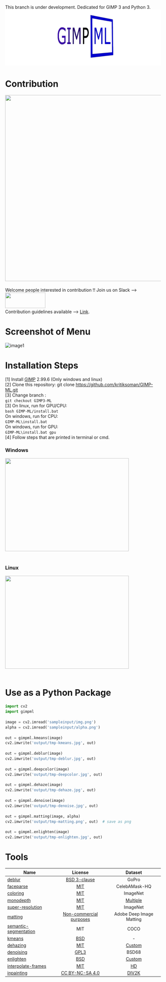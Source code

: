 This branch is under development. Dedicated for GIMP 3 and Python 3. <br>
<img src="https://github.com/kritiksoman/tmp/blob/master/cover.png" width="1280" height="180"> <br>

# Contribution 
[<img src="http://img.youtube.com/vi/vFFNp0xhEiU/0.jpg" width="800" height="600">](http://www.youtube.com/watch?v=vFFNp0xhEiU)<br> <br>
Welcome people interested in contribution !! 
Join us on Slack --> [<img src="https://woocommerce.com/wp-content/uploads/2015/02/Slack_RGB.png" width="130" height="50">](https://join.slack.com/t/gimp-mlworkspace/shared_invite/zt-rbaxvztx-GRvj941idw3sQ0trS686YA)<br>
Contribution guidelines available --> [Link](https://github.com/kritiksoman/GIMP-ML/blob/GIMP3-ML/CONTRIBUTION.md).<br>

# Screenshot of Menu
![image1](https://github.com/kritiksoman/GIMP-ML/blob/GIMP3-ML/screenshot.png)

# Installation Steps
[1] Install [GIMP](https://www.gimp.org/downloads/devel/) 2.99.6  (Only windows and linux) <br>
[2] Clone this repository: git clone https://github.com/kritiksoman/GIMP-ML.git <br>
[3] Change branch : <br>
```git checkout GIMP3-ML``` <br>
[3] On linux, run for GPU/CPU: <br>
```bash GIMP-ML/install.bat```<br>
On windows, run for CPU: <br>
```GIMP-ML\install.bat```<br>
On windows, run for GPU: <br>
```GIMP-ML\install.bat gpu```<br>
[4] Follow steps that are printed in terminal or cmd. <br>

### Windows <br>
[<img src="http://img.youtube.com/vi/Rc88_qHSEjc/0.jpg" width="400" height="300">](http://www.youtube.com/watch?v=Rc88_qHSEjc)<br> <br>

### Linux <br>
[<img src="http://img.youtube.com/vi/MUdUzxYDwaU/0.jpg" width="400" height="300">](http://www.youtube.com/watch?v=MUdUzxYDwaU)<br> <br>


# Use as a Python Package
```Python
import cv2
import gimpml

image = cv2.imread('sampleinput/img.png')
alpha = cv2.imread('sampleinput/alpha.png')

out = gimpml.kmeans(image)
cv2.imwrite('output/tmp-kmeans.jpg', out)

out = gimpml.deblur(image)
cv2.imwrite('output/tmp-deblur.jpg', out)

out = gimpml.deepcolor(image)
cv2.imwrite('output/tmp-deepcolor.jpg', out)

out = gimpml.dehaze(image)
cv2.imwrite('output/tmp-dehaze.jpg', out)

out = gimpml.denoise(image)
cv2.imwrite('output/tmp-denoise.jpg', out)

out = gimpml.matting(image, alpha)
cv2.imwrite('output/tmp-matting.png', out)  # save as png

out = gimpml.enlighten(image)
cv2.imwrite('output/tmp-enlighten.jpg', out)

```

# Tools
| Name | License | Dataset |
| ------------- |:-------------:| :-------------:| 
| [deblur](https://github.com/kritiksoman/GIMP-ML/wiki/User-Manual#de-blur) | [BSD 3-clause](https://github.com/VITA-Group/DeblurGANv2/blob/master/LICENSE) | GoPro |
| [faceparse](https://github.com/kritiksoman/GIMP-ML/wiki/User-Manual#face-parsing) | [MIT](https://github.com/zllrunning/face-parsing.PyTorch/blob/master/LICENSE) | CelebAMask-HQ |
| [coloring](https://github.com/kritiksoman/GIMP-ML/wiki/User-Manual#deep-image-coloring) | [MIT](https://github.com/junyanz/interactive-deep-colorization/blob/master/LICENSE) | ImageNet |
| [monodepth](https://github.com/kritiksoman/GIMP-ML/wiki/User-Manual#monodepth) | [MIT](https://github.com/intel-isl/MiDaS/blob/master/LICENSE) | [Multiple](https://arxiv.org/pdf/1907.01341v3.pdf) |
| [super-resolution](https://github.com/kritiksoman/GIMP-ML/wiki/User-Manual#image-super-resolution) | [MIT](https://github.com/twtygqyy/pytorch-SRResNet/blob/master/LICENSE) | ImageNet |
| [matting](https://github.com/kritiksoman/GIMP-ML/wiki/User-Manual#deep-image-matting) | [Non-commercial purposes](https://github.com/poppinace/indexnet_matting/blob/master/Adobe%20Deep%20Image%20Mattng%20Dataset%20License%20Agreement.pdf) | Adobe Deep Image Matting |
| [semantic-segmentation](https://github.com/kritiksoman/GIMP-ML/wiki/User-Manual#semantic-segmentation) | MIT | COCO |
| [kmeans](https://github.com/kritiksoman/GIMP-ML/wiki/User-Manual#k-means-clustering) | [BSD](https://github.com/scipy/scipy/blob/master/LICENSE.txt) | - |
| [dehazing](https://github.com/kritiksoman/GIMP-ML/wiki/User-Manual#de-haze) | [MIT](https://github.com/MayankSingal/PyTorch-Image-Dehazing/blob/master/LICENSE) | [Custom](https://sites.google.com/site/boyilics/website-builder/project-page) |
| [denoising](https://github.com/kritiksoman/GIMP-ML/wiki/User-Manual#de-noise) | [GPL3](https://github.com/SaoYan/DnCNN-PyTorch/blob/master/LICENSE) | BSD68 |
| [enlighten](https://github.com/kritiksoman/GIMP-ML/wiki/User-Manual#enlightening) | [BSD](https://github.com/VITA-Group/EnlightenGAN/blob/master/License) | [Custom](https://arxiv.org/pdf/1906.06972.pdf) |
| [interpolate-frames](https://github.com/kritiksoman/GIMP-ML/wiki/User-Manual#interpolate-frames) | [MIT](https://github.com/hzwer/arXiv2020-RIFE/blob/main/LICENSE) | [HD](https://arxiv.org/pdf/2011.06294.pdf) |
| [inpainting](https://github.com/kritiksoman/GIMP-ML/wiki/User-Manual#in-painting) | [CC BY-NC-SA 4.0](https://github.com/a-mos/High_Resolution_Image_Inpainting/blob/master/LICENSE.md) | [DIV2K](http://ceur-ws.org/Vol-2744/short18.pdf) |


